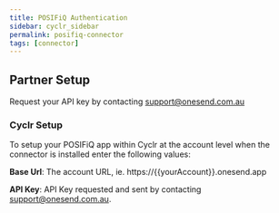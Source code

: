 ```yaml
---
title: POSIFiQ Authentication
sidebar: cyclr_sidebar
permalink: posifiq-connector
tags: [connector]
---
```


## Partner Setup

Request your API key by contacting support@onesend.com.au

### Cyclr Setup

To setup your POSIFiQ app within Cyclr at the account level when the connector is installed enter the following values:

**Base Url**:  The account URL, ie. https://{{yourAccount}}.onesend.app

**API Key**: API Key requested and sent by contacting support@onesend.com.au.
